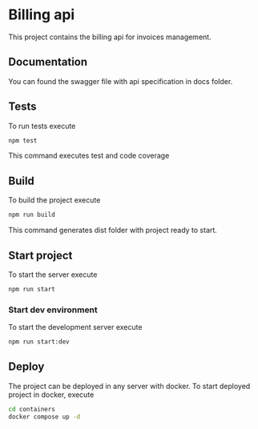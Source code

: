 # Billing api

This project contains the billing api for invoices management.

## Documentation

You can found the swagger file with api specification in docs folder.

## Tests

To run tests execute

```bash
npm test
```

This command executes test and code coverage

## Build

To build the project execute

```bash
npm run build
```

This command generates dist folder with project ready to start.

## Start project

To start the server execute

```bash
npm run start
```

### Start dev environment

To start the development server execute

```bash
npm run start:dev
```

## Deploy

The project can be deployed in any server with docker.
To start deployed project in docker, execute

```bash
cd containers
docker compose up -d
```